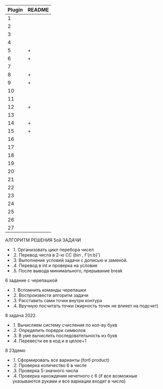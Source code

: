 | Plugin | README |
| - | - |
|  1  |  |
|  2  |  |
|  3  |  |
|  4  |  |
|  5  | + |
|  6  | + |
|  7  |  |
|  8  | + |
|  9  | + |
|  10  |  |
|  11  |  |
|  12  | + |
|  13  |  |
|  14  | + |
|  15  | + |
|  16  |  |
|  17  |  |
|  18  |  |
|  19  |  |
|  20  |  |
|  21  |  |
|  22  |  |
|  23  |  |
|  24  |  |
|  25  |  |
|  26  |  |
|  27  |  |




АЛГОРИТМ РЕШЕНИЯ 5ой ЗАДАЧИ
- .1. Организовать цикл перебора чисел
- .2. Перевод числа в 2-ю СС (bin , f'{n:b}')
- .3. Выполнение условий задачи с дописью и заменой.
- .4. Перевод в int и проверка на условие
- .5. После вывода минимального, прерывание break



6 задание с черепашкой
- .1. Вспомнить команды черепашки
- .2. Воспроизвести алгоритм задачи
- .3. Расставить сами точки внутри контура
- .4. Вручную посчитать точки (жирность точек не влияет на подсчет)

8 задача 2022. 
- .1. Вычисляем систему счисления по кол-ву букв
- .2. Определить порядок символов
- .3. В уме вычислить последовательность из букв
- .4. Перевести ее в код и в целое+1

8 23демо
- .1. Сформировать все варианты (forб product)
- .2. Проверка количество 6 в числе
- .3. Проверка 5-значного числа
- .4. Проверка нахождения нечетного с 6 (if все возможные указываются руками и все вариации входят в число)
